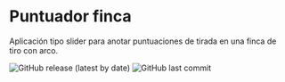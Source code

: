 # Puntuador finca

Aplicación tipo slider para anotar puntuaciones de tirada en una finca de tiro con arco.

![GitHub release (latest by date)](https://img.shields.io/github/v/release/josemanuelperez91/puntuador-finca?style=plastic)
![GitHub last commit](https://img.shields.io/github/last-commit/josemanuelperez91/puntuador-finca)
